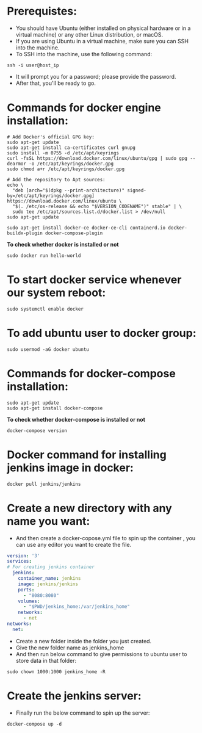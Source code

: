 # Prerequistes:
- You should have Ubuntu (either installed on physical hardware or in a virtual machine) or any other Linux distribution, or macOS.
- If you are using Ubuntu in a virtual machine, make sure you can SSH into the machine.
- To SSH into the machine, use the following command:
```
ssh -i user@host_ip
```
- It will prompt you for a password; please provide the password.
- After that, you'll be ready to go.

# Commands for docker engine installation:

```
# Add Docker's official GPG key:
sudo apt-get update
sudo apt-get install ca-certificates curl gnupg
sudo install -m 0755 -d /etc/apt/keyrings
curl -fsSL https://download.docker.com/linux/ubuntu/gpg | sudo gpg --dearmor -o /etc/apt/keyrings/docker.gpg
sudo chmod a+r /etc/apt/keyrings/docker.gpg

# Add the repository to Apt sources:
echo \
  "deb [arch="$(dpkg --print-architecture)" signed-by=/etc/apt/keyrings/docker.gpg] https://download.docker.com/linux/ubuntu \
  "$(. /etc/os-release && echo "$VERSION_CODENAME")" stable" | \
  sudo tee /etc/apt/sources.list.d/docker.list > /dev/null
sudo apt-get update
```
```
sudo apt-get install docker-ce docker-ce-cli containerd.io docker-buildx-plugin docker-compose-plugin
```

**To check whether docker is installed or not**
```
sudo docker run hello-world
```

# To start docker service whenever our system reboot:
```
sudo systemctl enable docker
```

# To add ubuntu user to docker group:
```
sudo usermod -aG docker ubuntu
```

# Commands for docker-compose installation:

```
sudo apt-get update
sudo apt-get install docker-compose

```

**To check whether docker-compose is installed or not**
```
docker-compose version
```

# Docker command for installing jenkins image in docker:

```
docker pull jenkins/jenkins
```

# Create a new directory with any name you want:
- And then create a docker-copose.yml file to spin up the container , you can use any editor you want to create the file.

```docker-compose.yml
version: '3'
services:
# For creating jenkins container
  jenkins:
    container_name: jenkins
    image: jenkins/jenkins
    ports:
      - "8080:8080"
    volumes:
      - "$PWD/jenkins_home:/var/jenkins_home"
    networks:
      - net
networks:
  net:
```
- Create a new folder inside the folder you just created.
- Give the new folder name as jenkins_home
- And then run below command to give permissions to ubuntu user to store data in that folder:
```
sudo chown 1000:1000 jenkins_home -R
```

# Create the jenkins server:

- Finally run the below command to spin up the server:
```
docker-compose up -d
```

